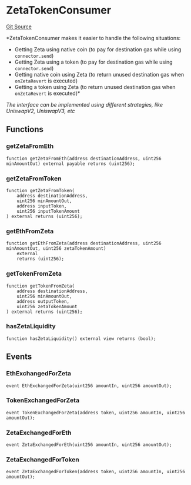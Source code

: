 # ZetaTokenConsumer
[Git Source](https://github.com/zeta-chain/protocol-contracts/blob/2e5223462d9ac9dedd79e76ede471832bb2c40e7/contracts/evm/interfaces/ZetaInterfaces.sol)

*ZetaTokenConsumer makes it easier to handle the following situations:
- Getting Zeta using native coin (to pay for destination gas while using `connector.send`)
- Getting Zeta using a token (to pay for destination gas while using `connector.send`)
- Getting native coin using Zeta (to return unused destination gas when `onZetaRevert` is executed)
- Getting a token using Zeta (to return unused destination gas when `onZetaRevert` is executed)*

*The interface can be implemented using different strategies, like UniswapV2, UniswapV3, etc*


## Functions
### getZetaFromEth


```solidity
function getZetaFromEth(address destinationAddress, uint256 minAmountOut) external payable returns (uint256);
```

### getZetaFromToken


```solidity
function getZetaFromToken(
    address destinationAddress,
    uint256 minAmountOut,
    address inputToken,
    uint256 inputTokenAmount
) external returns (uint256);
```

### getEthFromZeta


```solidity
function getEthFromZeta(address destinationAddress, uint256 minAmountOut, uint256 zetaTokenAmount)
    external
    returns (uint256);
```

### getTokenFromZeta


```solidity
function getTokenFromZeta(
    address destinationAddress,
    uint256 minAmountOut,
    address outputToken,
    uint256 zetaTokenAmount
) external returns (uint256);
```

### hasZetaLiquidity


```solidity
function hasZetaLiquidity() external view returns (bool);
```

## Events
### EthExchangedForZeta

```solidity
event EthExchangedForZeta(uint256 amountIn, uint256 amountOut);
```

### TokenExchangedForZeta

```solidity
event TokenExchangedForZeta(address token, uint256 amountIn, uint256 amountOut);
```

### ZetaExchangedForEth

```solidity
event ZetaExchangedForEth(uint256 amountIn, uint256 amountOut);
```

### ZetaExchangedForToken

```solidity
event ZetaExchangedForToken(address token, uint256 amountIn, uint256 amountOut);
```

